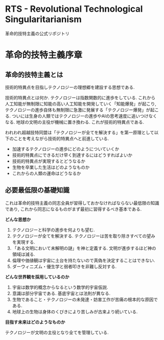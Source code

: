 # RTS - Revolutional Technological Singularitarianism
革命的技特主義の公式リポジトリ

# 革命的技特主義序章

## 革命的技特主義とは

技術的特異点を目指しテクノロジーの理想郷を建設する思想である.

技術的特異点とは何か. テクノロジーは指数関数的に進歩をしている. これから人工知能が無制限に知能の高い人工知能を開発していく「知能爆発」が起こり, テクノロジーの進歩自体も無制限に急激に発展する「テクノロジー爆発」が起こる. ついには生身の人類ではテクノロジーの進歩やAIの思考速度に追いつけなくなる. 地球の文明の主役が機械に置き換わる. これが技術的特異点である.

われわれ超越技特同盟は「テクノロジーが全てを解決する」を第一原理として以下のことを考えながら技術的特異点へと前進している. 

- 加速するテクノロジーの進歩にどのようについていくか
- 技術的特異点にできるだけ早く到達するにはどうすればよいか
- 技術的特異点が実現するとどうなるか
- 生物を卒業した生活はどのようなものか
- これからの人類の運命はどうなるか

## 必要最低限の基礎知識

これは革命的技特主義の同志全員が習得しておかなければならない最低限の知識であり, これから同志になるものがまず最初に習得するべき基本である.

**どんな思想か**

1.  テクノロジーと科学の進歩を何よりも望む.
2.  テクノロジーが全てを解決する. テクノロジーは苦を取り除きすべての望みを実現する.
3.  「ある文明において未解明の謎」を神と定義する. 文明が進歩するほど神の領域は減る.
4.  倫理や価値観は宇宙に土台を持たないので真偽を決定することはできない.
5.  ダーウィニズム・優生学と弱者叩きを非難し反対する.

**どんな世界観を採用しているのか**

1. 宇宙は数学的概念からなるという数学的宇宙仮説.
2. 意識は部分宇宙である. 基底宇宙とは法則が異なる.
3. 生物であること・テクノロジーの未発達・妨害工作が苦痛の根本的な原因である.
4. 地球上の生物は身体のくびきにより苦しみが古来より続いている.

**目指す未来はどのようなものか**

テクノロジーが文明の主役となり全てを管理している. 
